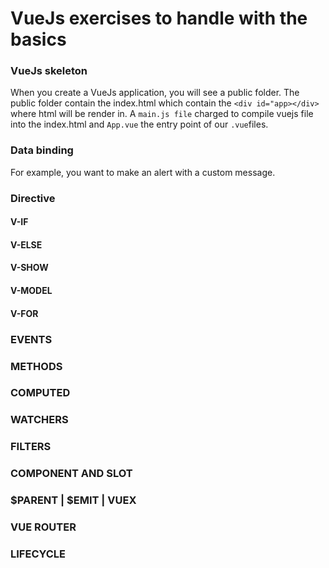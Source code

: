 # VueJs exercises to handle with the basics 

### VueJs skeleton
When you create a VueJs application, you will see a public folder.
The public folder contain the index.html which contain the `<div id="app></div>` where html will be render in.
A `main.js file` charged to compile vuejs file into the index.html and `App.vue` the entry point of our `.vue`files.

### Data binding
For example, you want to make an alert with a custom message.

### Directive

#### V-IF
#### V-ELSE
#### V-SHOW
#### V-MODEL
#### V-FOR

### EVENTS

### METHODS

### COMPUTED

### WATCHERS

### FILTERS

### COMPONENT AND SLOT

### $PARENT | $EMIT | VUEX

### VUE ROUTER

### LIFECYCLE
